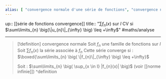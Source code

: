 ```yaml
---
alias: [ "convergence normale d'une série de fonctions", "convergence normale", "CVN", "converge normalement" ]
---
```

up:: [[série de fonctions convergence]]
title:: "$\sum f_{n}(x)$ sur $I$ CV si $\sum\limits_{n} \big(\|u_{n}\|_{\infty} \big) \leq +\infty$"
#maths/analyse 

---

> [!definition] convergence normale
> Soit $f_{n}$ une famille de fonctions sur $I$
> Soit $\sum f_{n}(x)$ la série associée à $f_{n}$
> Cette série converge si :
> $\boxed{\sum\limits_{n} \big( \|f_{n}\|_{\infty} \big) \leq +\infty}$ 
> 
> Soit : $\sum\limits_{n} \big( \sup_{x \in I} |f_{n}(x)| \big)$ (voir [[norme infinie]])
^definition



